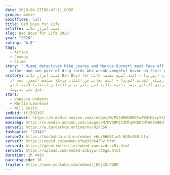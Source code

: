 ```yaml
---
date: 2020-04-27T08:47:11.000Z
groups: movie
boxoffices: null
title: Bad Boys for Life
artitle: فتية أشرار للأبد
slug: Bad Boys for Life 2020
year: "2020"
rating: "6.8"
tags:
  - Action
  - Comedy
  - Crime
story: " Miami detectives Mike Lowrey and Marcus Burnett must face off against a
  mother-and-son pair of drug lords who wreak vengeful havoc on their city. "
arstory: فتية أشرار للأبد Bad Boys for Life يعود (بيرنت) – الذى أصبح مفتشا-
  للعمل مع زميله القديم (لوري) – الذي يعاني من اكتئاب مرحلة منتصف العمر، بعد ان
  يقوم مرتزق ألباني برصد جائزة مالية لمن يأتي برأس الثنائي انتقاما لأخيه الذي
  قتل علي يديهما.
stars:
  - Vanessa Hudgens
  - Martin Lawrence
  - Will Smith
imdbid: tt1502397
moviecover: https://m.media-amazon.com/images/M/MV5BMWU0MGYwZWQtMzcwYS00NWVhLTlkZTAtYWVjOTYwZTBhZTBiXkEyXkFqcGdeQXVyMTkxNjUyNQ@@._V1_FMjpg_UX1012_.jpg
moviebg: https://m.media-amazon.com/images/M/MV5BMjI3MTg0NGEtNTA0ZS00NThjLTlhYjItNzQxNzAxYjA4Yjk3XkEyXkFqcGdeQXVyNzI1NzMxNzM@._V1_SX1777_CR0,0,1777,999_AL_.jpg
server1: https://e.dardarkom.online/mv/927356
fushaarid: "29342"
server2: https://moshahda.online/embed-v6or660ltid5-640x360.html
server3: https://upvid.co/embed-efeg310s435y.html
server4: https://gounlimited.to/embed-wunuxzdcsv5i.html
server5: https://uqload.com/embed-23biywrct6gm.html
duration: 2h 4min
parentsguide: 16
trailer: https://www.youtube.com/embed/jKCj3XuPG8M
---
```

